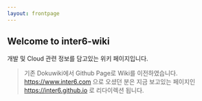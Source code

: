```yaml
---
layout: frontpage
---
```


## Welcome to inter6-wiki

개발 및 Cloud 관련 정보를 담고있는 위키 페이지입니다.

> 기존 Dokuwiki에서 Github Page로 Wiki를 이전하였습니다.
https://www.inter6.com 으로 오셨던 분은 지금 보고있는 페이지인 https://inter6.github.io 로 리다이렉션 됩니다.